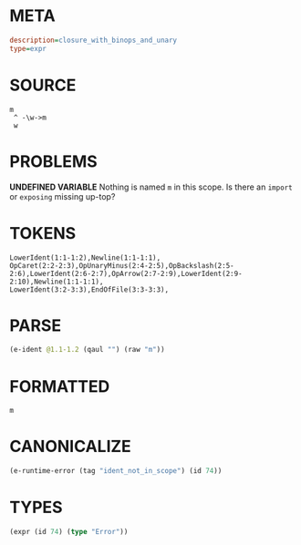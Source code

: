 # META
~~~ini
description=closure_with_binops_and_unary
type=expr
~~~
# SOURCE
~~~roc
m
 ^ -\w->m
 w
~~~
# PROBLEMS
**UNDEFINED VARIABLE**
Nothing is named `m` in this scope.
Is there an `import` or `exposing` missing up-top?

# TOKENS
~~~zig
LowerIdent(1:1-1:2),Newline(1:1-1:1),
OpCaret(2:2-2:3),OpUnaryMinus(2:4-2:5),OpBackslash(2:5-2:6),LowerIdent(2:6-2:7),OpArrow(2:7-2:9),LowerIdent(2:9-2:10),Newline(1:1-1:1),
LowerIdent(3:2-3:3),EndOfFile(3:3-3:3),
~~~
# PARSE
~~~clojure
(e-ident @1.1-1.2 (qaul "") (raw "m"))
~~~
# FORMATTED
~~~roc
m
~~~
# CANONICALIZE
~~~clojure
(e-runtime-error (tag "ident_not_in_scope") (id 74))
~~~
# TYPES
~~~clojure
(expr (id 74) (type "Error"))
~~~
